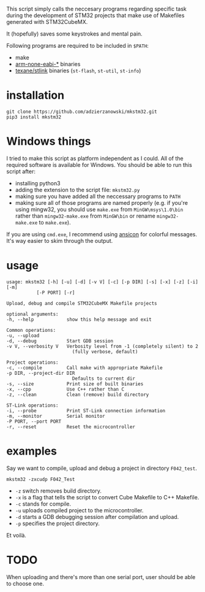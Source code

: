 This script simply calls the neccesary programs
regarding specific task during the development
of STM32 projects that make use of Makefiles
generated with STM32CubeMX.

It (hopefully) saves some keystrokes and mental pain.

Following programs are required to be included in `$PATH`:

* make
* [arm-none-eabi-\*](https://developer.arm.com/open-source/gnu-toolchain/gnu-rm/downloads) binaries
* [texane/stlink](https://github.com/texane/stlink) binaries (`st-flash`,
`st-util`, `st-info`)

# installation

    git clone https://github.com/adzierzanowski/mkstm32.git
    pip3 install mkstm32

# Windows things

I tried to make this script as platform independent as I could.
All of the required software is available for Windows.
You should be able to run this script after:

* installing python3
* adding the extension to the script file: `mkstm32.py`
* making sure you have added all the neccessary programs to `PATH`
* making sure all of those programs are named properly (e.g. if you're
using mingw32, you should use `make.exe` from `MinGW\msys\1.0\bin` rather
than `mingw32-make.exe` from `MinGW\bin` or rename `mingw32-make.exe` to `make.exe`).

If you are using `cmd.exe`, I recommend using [ansicon](https://github.com/adoxa/ansicon)
for colorful messages. It's way easier to skim through the output.

# usage

    usage: mkstm32 [-h] [-u] [-d] [-v V] [-c] [-p DIR] [-s] [-x] [-z] [-i] [-m]
               [-P PORT] [-r]

    Upload, debug and compile STM32CubeMX Makefile projects

    optional arguments:
    -h, --help            show this help message and exit

    Common operations:
    -u, --upload
    -d, --debug           Start GDB session
    -v V, --verbosity V   Verbosity level from -1 (completely silent) to 2
                            (fully verbose, default)

    Project operations:
    -c, --compile         Call make with appropriate Makefile
    -p DIR, --project-dir DIR
                            Defaults to current dir
    -s, --size            Print size of built binaries
    -x, --cpp             Use C++ rather than C
    -z, --clean           Clean (remove) build directory

    ST-Link operations:
    -i, --probe           Print ST-Link connection information
    -m, --monitor         Serial monitor
    -P PORT, --port PORT
    -r, --reset           Reset the microcontroller

# examples

Say we want to compile, upload and debug a project in directory `F042_test`.

    mkstm32 -zxcudp F042_Test

* `-z` switch removes build directory.
* `-x` is a flag that tells the script to convert Cube Makefile to C++ Makefile.
* `-c` stands for compile.
* `-u` uploads compiled project to the microcontroller.
* `-d` starts a GDB debugging session after compilation and upload.
* `-p` specifies the project directory.

Et voilà.

# TODO

When uploading and there's more than one serial port, user should be able to choose one.
